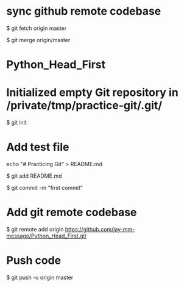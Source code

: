 # sync github remote codebase
$ git fetch origin master

$ git merge origin/master

# Python_Head_First
# Initialized empty Git repository in /private/tmp/practice-git/.git/
$ git init

# Add test file
echo "# Practicing Git" > README.md

$ git add README.md

$ git commit -m "first commit"

# Add git remote codebase
$ git remote add origin https://github.com/jay-mm-message/Python_Head_First.git

# Push code
$ git push -u origin master
